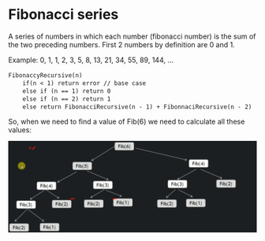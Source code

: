 # Fibonacci series

A series of numbers in which each number (fibonacci number) is the sum of the two preceding numbers. First 2 numbers by definition are 0 and 1.

Example: 0, 1, 1, 2, 3, 5, 8, 13, 21, 34, 55, 89, 144, ...

```
FibonaccyRecursive(n)
    if(n < 1) return error // base case
    else if (n == 1) return 0
    else if (n == 2) return 1
    else return FibonacciRecursive(n - 1) + FibonnaciRecursive(n - 2)

```

So, when we need to find a value of Fib(6) we need to calculate all these values:

![](../../images/2019-07-23-10-08-28.png)